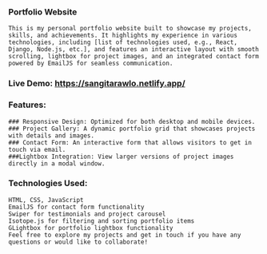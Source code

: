 ### Portfolio Website
    This is my personal portfolio website built to showcase my projects, skills, and achievements. It highlights my experience in various technologies, including [list of technologies used, e.g., React, Django, Node.js, etc.], and features an interactive layout with smooth scrolling, lightbox for project images, and an integrated contact form powered by EmailJS for seamless communication.

### Live Demo: https://sangitarawlo.netlify.app/ 

### Features:
    ### Responsive Design: Optimized for both desktop and mobile devices.
    ### Project Gallery: A dynamic portfolio grid that showcases projects with details and images.
    ### Contact Form: An interactive form that allows visitors to get in touch via email.
    ###Lightbox Integration: View larger versions of project images directly in a modal window.
### Technologies Used:
    HTML, CSS, JavaScript
    EmailJS for contact form functionality
    Swiper for testimonials and project carousel
    Isotope.js for filtering and sorting portfolio items
    GLightbox for portfolio lightbox functionality
    Feel free to explore my projects and get in touch if you have any questions or would like to collaborate!
